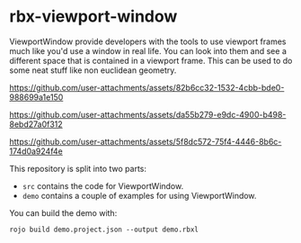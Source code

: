# rbx-viewport-window

ViewportWindow provide developers with the tools to use viewport frames much like you'd use a window in real life. You can look into them and see a different space that is contained in a viewport frame. This can be used to do some neat stuff like non euclidean geometry.

https://github.com/user-attachments/assets/82b6cc32-1532-4cbb-bde0-988699a1e150

https://github.com/user-attachments/assets/da55b279-e9dc-4900-b498-8ebd27a0f312

https://github.com/user-attachments/assets/5f8dc572-75f4-4446-8b6c-174d0a924f4e


This repository is split into two parts:
- `src` contains the code for ViewportWindow. 
- `demo` contains a couple of examples for using ViewportWindow.

You can build the demo with:

```
rojo build demo.project.json --output demo.rbxl
```
